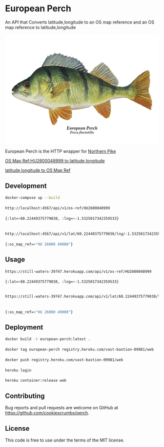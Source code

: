 # European Perch

An API that Converts latitude,longitude to an OS map reference and an OS map reference to latitude,longitude

![Perch](./perch.jpg "European Perch")


European Perch is the HTTP wrapper for [Northern Pike](https://github.com/cookiescrumbs/northern-pike/)


[OS Map Ref:HU2600048999 to latitude,longitude](https://still-waters-39747.herokuapp.com/api/v1/os-ref/HU2600048999)


[latitude,longitude to OS Map Ref](https://still-waters-39747.herokuapp.com/api/v1/lat/60.22449375779038/lng/-1.5325017342359533)


## Development

```bash
docker-compose up --build

http://localhost:4567/api/v1/os-ref/HU2600048999

{:lat=>60.22449375779038, :lng=>-1.5325017342359533}


http://localhost:4567/api/v1/lat/60.22449375779038/lng/-1.5325017342359533

{:os_map_ref=>"HU 26000 49000"}

```

## Usage

```bash
https://still-waters-39747.herokuapp.com/api/v1/os-ref/HU2600048999

{:lat=>60.22449375779038, :lng=>-1.5325017342359533}

```
```bash

https://still-waters-39747.herokuapp.com/api/v1/lat/60.22449375779038/lng/-1.5325017342359533


{:os_map_ref=>"HU 26000 49000"}

```

## Deployment

```bash
docker build -t european-perch:latest .

docker tag european-perch registry.heroku.com/vast-bastion-09981/web

docker push registry.heroku.com/vast-bastion-09981/web

heroku login

heroku container:release web
```

## Contributing
Bug reports and pull requests are welcome on GitHub at https://github.com/cookiescrumbs/perch.

## License
This code is free to use under the terms of the MIT license.